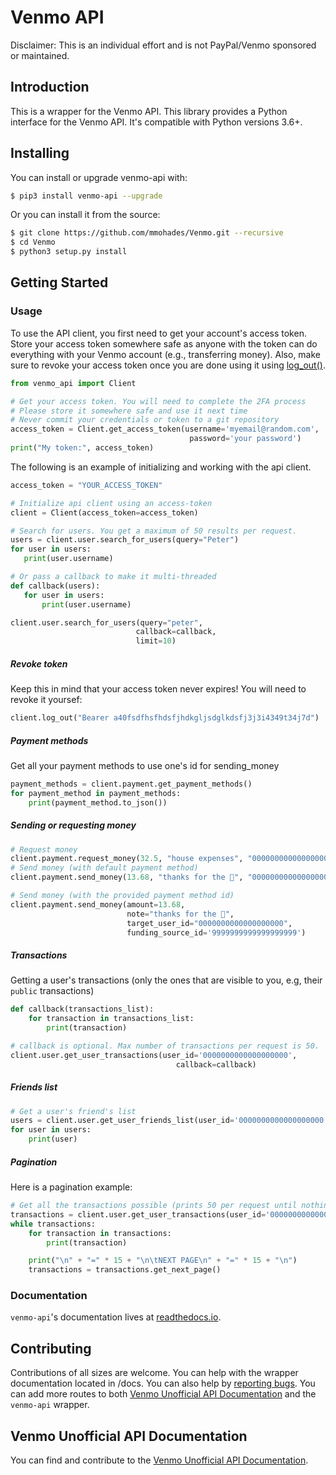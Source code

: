 # Venmo API

Disclaimer: This is an individual effort and is not PayPal/Venmo sponsored or maintained. 

## Introduction

This is a wrapper for the Venmo API. This library provides a Python interface for the Venmo API. It's compatible with Python versions 3.6+.

## Installing

You can install or upgrade venmo-api with:

```bash
$ pip3 install venmo-api --upgrade
```

Or you can install it from the source:

```bash
$ git clone https://github.com/mmohades/Venmo.git --recursive
$ cd Venmo
$ python3 setup.py install
```

## Getting Started

### Usage

To use the API client, you first need to get your account's access token. Store your access token somewhere safe as anyone with the token can do everything with your Venmo account (e.g., transferring money). Also, make sure to revoke your access token once you are done using it using [log_out()](#revoke-token).

```python
from venmo_api import Client

# Get your access token. You will need to complete the 2FA process
# Please store it somewhere safe and use it next time
# Never commit your credentials or token to a git repository
access_token = Client.get_access_token(username='myemail@random.com',
                                        password='your password')
print("My token:", access_token)
```

The following is an example of initializing and working with the api client.

 ```python
access_token = "YOUR_ACCESS_TOKEN"

# Initialize api client using an access-token
client = Client(access_token=access_token)

# Search for users. You get a maximum of 50 results per request.
users = client.user.search_for_users(query="Peter")
for user in users:
    print(user.username)

# Or pass a callback to make it multi-threaded
def callback(users):
    for user in users:
        print(user.username)

client.user.search_for_users(query="peter",
                             callback=callback,
                             limit=10)
 ```
##### Revoke token

Keep this in mind that your access token never expires! You will need to revoke it yoursef:

```Python
client.log_out("Bearer a40fsdfhsfhdsfjhdkgljsdglkdsfj3j3i4349t34j7d")
```



##### Payment methods

Get all your payment methods to use one's id for sending_money

````python
payment_methods = client.payment.get_payment_methods()
for payment_method in payment_methods:
    print(payment_method.to_json())
````

##### Sending or requesting money

```python
# Request money
client.payment.request_money(32.5, "house expenses", "0000000000000000000")
# Send money (with default payment method)
client.payment.send_money(13.68, "thanks for the 🍔", "0000000000000000000")

# Send money (with the provided payment method id)
client.payment.send_money(amount=13.68,
                          note="thanks for the 🍔",
                          target_user_id="0000000000000000000",
                          funding_source_id='9999999999999999999')
```

##### Transactions

Getting a user's transactions (only the ones that are visible to you, e.g, their `public` transactions)

```python
def callback(transactions_list):
    for transaction in transactions_list:
        print(transaction)

# callback is optional. Max number of transactions per request is 50.
client.user.get_user_transactions(user_id='0000000000000000000',
                                     callback=callback)
```

##### Friends list

```python
# Get a user's friend's list
users = client.user.get_user_friends_list(user_id='0000000000000000000')
for user in users:
    print(user)
```

##### Pagination

Here is a pagination example:

```python
# Get all the transactions possible (prints 50 per request until nothing has left)
transactions = client.user.get_user_transactions(user_id='0000000000000000000')
while transactions:
    for transaction in transactions:
        print(transaction)

    print("\n" + "=" * 15 + "\n\tNEXT PAGE\n" + "=" * 15 + "\n")
    transactions = transactions.get_next_page()
```

### Documentation

`venmo-api`'s documentation lives at [readthedocs.io](https://venmo.readthedocs.io/en/latest/).

## Contributing

Contributions of all sizes are welcome. You can help with the wrapper documentation located in /docs. You can also help by [reporting bugs](https://github.com/mmohades/VenmoApi/issues/new). You can add more routes to both  [Venmo Unofficial API Documentation](https://github.com/mmohades/VenmoApiDocumentation) and the `venmo-api` wrapper. 

## Venmo Unofficial API Documentation

You can find and contribute to the [Venmo Unofficial API Documentation](https://github.com/mmohades/VenmoApiDocumentation).